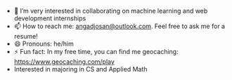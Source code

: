 - 👯 I’m very interested in collaborating on machine learning and web development internships
- 📫 How to reach me: angadjosan@outlook.com. Feel free to ask me for a resume!
- 😄 Pronouns: he/him
- ⚡ Fun fact: In my free time, you can find me geocaching: https://www.geocaching.com/play
- Interested in majoring in CS and Applied Math
